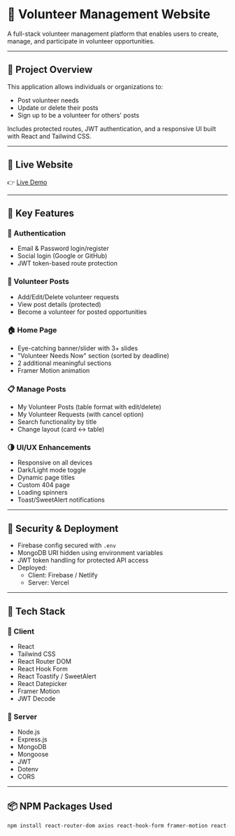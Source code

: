 # 🌟 Volunteer Management Website

A full-stack volunteer management platform that enables users to create, manage, and participate in volunteer opportunities.

---

## 📌 Project Overview

This application allows individuals or organizations to:
- Post volunteer needs
- Update or delete their posts
- Sign up to be a volunteer for others' posts

Includes protected routes, JWT authentication, and a responsive UI built with React and Tailwind CSS.

---

## 🔗 Live Website

👉 [Live Demo](https://volunteer-management-6c338.web.app/)

---

## 🎯 Key Features

### 👥 Authentication
- Email & Password login/register
- Social login (Google or GitHub)
- JWT token-based route protection

### 📝 Volunteer Posts
- Add/Edit/Delete volunteer requests
- View post details (protected)
- Become a volunteer for posted opportunities

### 🏠 Home Page
- Eye-catching banner/slider with 3+ slides
- "Volunteer Needs Now" section (sorted by deadline)
- 2 additional meaningful sections
- Framer Motion animation

### 📋 Manage Posts
- My Volunteer Posts (table format with edit/delete)
- My Volunteer Requests (with cancel option)
- Search functionality by title
- Change layout (card ↔ table)

### 🌗 UI/UX Enhancements
- Responsive on all devices
- Dark/Light mode toggle
- Dynamic page titles
- Custom 404 page
- Loading spinners
- Toast/SweetAlert notifications

---

## 🔐 Security & Deployment

- Firebase config secured with `.env`
- MongoDB URI hidden using environment variables
- JWT token handling for protected API access
- Deployed:
  - Client: Firebase / Netlify
  - Server: Vercel

---

## 🧰 Tech Stack

### 🔹 Client
- React
- Tailwind CSS
- React Router DOM
- React Hook Form
- React Toastify / SweetAlert
- React Datepicker
- Framer Motion
- JWT Decode

### 🔸 Server
- Node.js
- Express.js
- MongoDB
- Mongoose
- JWT
- Dotenv
- CORS

---

## 📦 NPM Packages Used

```bash
npm install react-router-dom axios react-hook-form framer-motion react-toastify react-datepicker jwt-decode dotenv cors express mongoose jsonwebtoken

